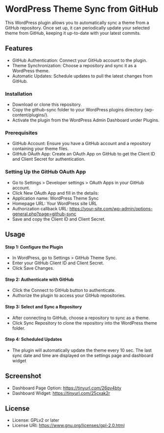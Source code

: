 # WordPress Theme Sync from GitHub
This WordPress plugin allows you to automatically sync a theme from a GitHub repository. Once set up, it can periodically update your selected theme from GitHub, keeping it up-to-date with your latest commits.

## Features
- GitHub Authentication: Connect your GitHub account to the plugin.
- Theme Synchronization: Choose a repository and sync it as a WordPress theme.
- Automatic Updates: Schedule updates to pull the latest changes from GitHub.
### Installation
- Download or clone this repository.
- Copy the github-sync folder to your WordPress plugins directory (wp-content/plugins/).
- Activate the plugin from the WordPress Admin Dashboard under Plugins.
### Prerequisites
- GitHub Account: Ensure you have a GitHub account and a repository containing your theme files.
- GitHub OAuth App: Create an OAuth App on GitHub to get the Client ID and Client Secret for authentication.
### Setting Up the GitHub OAuth App
- Go to Settings > Developer settings > OAuth Apps in your GitHub account.
- Click New OAuth App and fill in the details:
- Application name: WordPress Theme Sync
- Homepage URL: Your WordPress site URL
- Authorization callback URL: https://your-site.com/wp-admin/options-general.php?page=github-sync
- Save and copy the Client ID and Client Secret.
## Usage
#### Step 1: Configure the Plugin
- In WordPress, go to Settings > GitHub Theme Sync.
- Enter your GitHub Client ID and Client Secret.
- Click Save Changes.
#### Step 2: Authenticate with GitHub
- Click the Connect to GitHub button to authenticate.
- Authorize the plugin to access your GitHub repositories.
#### Step 3: Select and Sync a Repository
- After connecting to GitHub, choose a repository to sync as a theme.
- Click Sync Repository to clone the repository into the WordPress theme folder.
#### Step 4: Scheduled Updates
- The plugin will automatically update the theme every 10 sec. The last sync date and time are displayed on the settings page and dashboard widget

## Screenshot
- Dashboard Page Option: https://tinyurl.com/26qv4bty
- Dashboard Widget: https://tinyurl.com/25cxak2r

## License
- License: GPLv2 or later
- License URI: https://www.gnu.org/licenses/gpl-2.0.html
